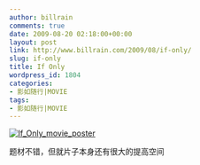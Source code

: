 ```yaml
---
author: billrain
comments: true
date: 2009-08-20 02:18:00+00:00
layout: post
link: http://www.billrain.com/2009/08/if-only/
slug: if-only
title: If Only
wordpress_id: 1804
categories:
- 影如随行|MOVIE
tags:
- 影如随行|MOVIE
---
```


[![If_Only_movie_poster](http://www.billrain.com/wp-content/uploads/2009/08/If_Only_movie_poster_thumb.jpg)](http://www.billrain.com/wp-content/uploads/2009/08/If_Only_movie_poster.jpg)

 

题材不错，但就片子本身还有很大的提高空间
